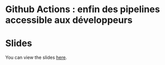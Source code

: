 # Github Actions : enfin des pipelines accessible aux développeurs
# Slides

You can view the slides [here](https://ameausoone.github.io/github-action-devfest/).
